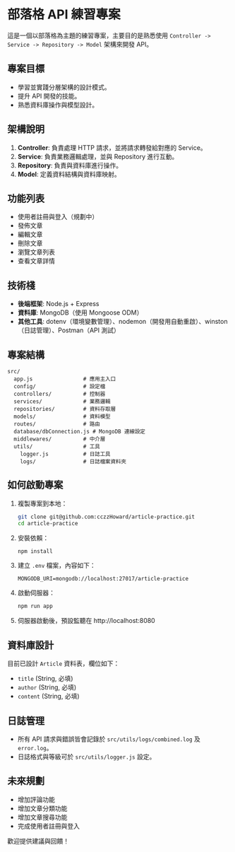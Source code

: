 # 部落格 API 練習專案

這是一個以部落格為主題的練習專案，主要目的是熟悉使用 `Controller -> Service -> Repository -> Model` 架構來開發 API。

## 專案目標
- 學習並實踐分層架構的設計模式。
- 提升 API 開發的技能。
- 熟悉資料庫操作與模型設計。

## 架構說明
1. **Controller**: 負責處理 HTTP 請求，並將請求轉發給對應的 Service。
2. **Service**: 負責業務邏輯處理，並與 Repository 進行互動。
3. **Repository**: 負責與資料庫進行操作。
4. **Model**: 定義資料結構與資料庫映射。

## 功能列表
- 使用者註冊與登入（規劃中）
- 發佈文章
- 編輯文章
- 刪除文章
- 瀏覽文章列表
- 查看文章詳情

## 技術棧
- **後端框架**: Node.js + Express
- **資料庫**: MongoDB（使用 Mongoose ODM）
- **其他工具**: dotenv（環境變數管理）、nodemon（開發用自動重啟）、winston（日誌管理）、Postman（API 測試）

## 專案結構
```
src/
  app.js                # 應用主入口
  config/               # 設定檔
  controllers/          # 控制器
  services/             # 業務邏輯
  repositories/         # 資料存取層
  models/               # 資料模型
  routes/               # 路由
  database/dbConnection.js # MongoDB 連線設定
  middlewares/          # 中介層
  utils/                # 工具
    logger.js           # 日誌工具
    logs/               # 日誌檔案資料夾
```

## 如何啟動專案
1. 複製專案到本地：
    ```bash
    git clone git@github.com:cczzHoward/article-practice.git
    cd article-practice
    ```
2. 安裝依賴：
    ```bash
    npm install
    ```
3. 建立 `.env` 檔案，內容如下：
    ```env
    MONGODB_URI=mongodb://localhost:27017/article-practice
    ```
4. 啟動伺服器：
    ```bash
    npm run app
    ```
5. 伺服器啟動後，預設監聽在 http://localhost:8080

## 資料庫設計
目前已設計 `Article` 資料表，欄位如下：
- `title` (String, 必填)
- `author` (String, 必填)
- `content` (String, 必填)

## 日誌管理
- 所有 API 請求與錯誤皆會記錄於 `src/utils/logs/combined.log` 及 `error.log`。
- 日誌格式與等級可於 `src/utils/logger.js` 設定。

## 未來規劃
- 增加評論功能
- 增加文章分類功能
- 增加文章搜尋功能
- 完成使用者註冊與登入

歡迎提供建議與回饋！